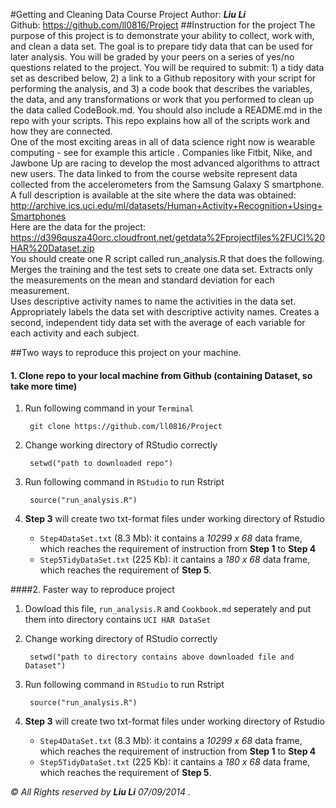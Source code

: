 #Getting and Cleaning Data Course Project
Author: ***Liu Li***   
Github: <https://github.com/ll0816/Project>
##Instruction for the project
The purpose of this project is to demonstrate your ability to collect, work with, and clean a data set. The goal is to prepare tidy data that can be used for later analysis. You will be graded by your peers on a series of yes/no questions related to the project. You will be required to submit: 1) a tidy data set as described below, 2) a link to a Github repository with your script for performing the analysis, and 3) a code book that describes the variables, the data, and any transformations or work that you performed to clean up the data called CodeBook.md. You should also include a README.md in the repo with your scripts. This repo explains how all of the scripts work and how they are connected.  
One of the most exciting areas in all of data science right now is wearable computing - see for example this article . Companies like Fitbit, Nike, and Jawbone Up are racing to develop the most advanced algorithms to attract new users. The data linked to from the course website represent data collected from the accelerometers from the Samsung Galaxy S smartphone. A full description is available at the site where the data was obtained:
<http://archive.ics.uci.edu/ml/datasets/Human+Activity+Recognition+Using+Smartphones>  
Here are the data for the project:
<https://d396qusza40orc.cloudfront.net/getdata%2Fprojectfiles%2FUCI%20HAR%20Dataset.zip>  
You should create one R script called run_analysis.R that does the following.
Merges the training and the test sets to create one data set.
Extracts only the measurements on the mean and standard deviation for each measurement.  
Uses descriptive activity names to name the activities in the data set.
Appropriately labels the data set with descriptive activity names.
Creates a second, independent tidy data set with the average of each variable for each activity and each subject.

##Two ways to reproduce this project on your machine.

#### 1. Clone repo to your local machine from Github (containing Dataset, so take more time)   
1. Run following command in your `Terminal`
		
		git clone https://github.com/ll0816/Project
2. Change working directory of RStudio correctly  
      
		setwd("path to downloaded repo")
3. Run following command in `RStudio` to run Rstript
		
		source("run_analysis.R")
4. **Step 3** will create two txt-format files under working directory of Rstudio
    * `Step4DataSet.txt` (8.3 Mb): it contains a *10299 x 68* data frame, which reaches the requirement of instruction from **Step 1** to **Step 4**
    * `Step5TidyDataSet.txt` (225 Kb): it cantains a *180 x 68* data frame,  which reaches the requirement of **Step 5**.

####2. Faster way to reproduce project

1. Dowload this file, `run_analysis.R` and `Cookbook.md` seperately and put them into directory contains `UCI HAR DataSet`
2. Change working directory of RStudio correctly
    		
    	setwd("path to directory contains above downloaded file and Dataset")
3. Run following command in `RStudio` to run Rstript
		
		source("run_analysis.R")
4. **Step 3** will create two txt-format files under working directory of Rstudio
    * `Step4DataSet.txt` (8.3 Mb): it contains a *10299 x 68* data frame, which reaches the requirement of instruction from **Step 1** to **Step 4**
    * `Step5TidyDataSet.txt` (225 Kb): it cantains a *180 x 68* data frame,  which reaches the requirement of **Step 5**.
  
  
*© All Rights reserved by **Liu Li** 07/09/2014 .*